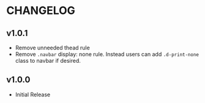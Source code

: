 # CHANGELOG

## v1.0.1

- Remove unneeded thead rule
- Remove `.navbar` display: none rule. Instead users can add `.d-print-none` class to navbar if desired.

## v1.0.0

- Initial Release
